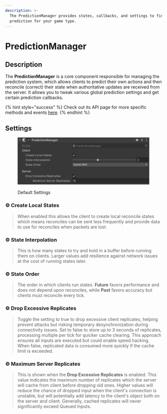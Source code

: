 ```yaml
---
description: >-
  The PredictionManager provides states, callbacks, and settings to fine tuning
  prediction for your game type.
---
```


# PredictionManager

## Description <a href="#server-and-host" id="server-and-host"></a>

The **PredictionManager** is a core component responsible for managing the prediction system, which allows clients to predict their own actions and then reconcile (correct) their state when authoritative updates are received from the server. It allows you to tweak various global prediction settings and get certain prediction callbacks.

{% hint style="success" %}
Check out its API page for more specific methods and events [here](https://firstgeargames.com/FishNet/api/api/FishNet.Managing.Predicting.PredictionManager.html).
{% endhint %}

## Settings <a href="#server-and-host" id="server-and-host"></a>

<div align="left"><figure><img src="../../../.gitbook/assets/prediction-manager-component.png" alt=""><figcaption><p>Default Settings</p></figcaption></figure></div>

### :gear: Create Local States

> When enabled this allows the client to create local reconcile states which means reconciles can be sent less frequently and provide data to use for reconciles when packets are lost.

### :gear: State **Interpolation**

> This is how many states to try and hold in a buffer before running them on clients. Larger values add resilience against network issues at the cost of running states later.

### :gear: State **Order**

> The order in which clients run states. **Future** favors performance and does not depend upon reconciles, while **Past** favors accuracy but clients must reconcile every tick.

### :gear: **Drop Excessive Replicates**

> Toggle the setting to true to drop excessive client replicates, helping prevent attacks but risking temporary desynchronization during connectivity issues. Set to false to store up to 3 seconds of replicates, processing multiple per tick for quicker cache clearing. This approach ensures all inputs are executed but could enable speed hacking. When false, replicated data is consumed more quickly if the cache limit is exceeded.

### :gear: Maximum Server Replicates

> This is shown when the **Drop Excessive Replicates** is enabled. This value indicates the maximum number of replicates which the server will cache from client before dropping old ones. Higher values will reduce the chance of dropped input when the client's connection is unstable, but will potentially add latency to the client's object both on the server and client. Generally, cached replicates will never significantly exceed Queued Inputs.